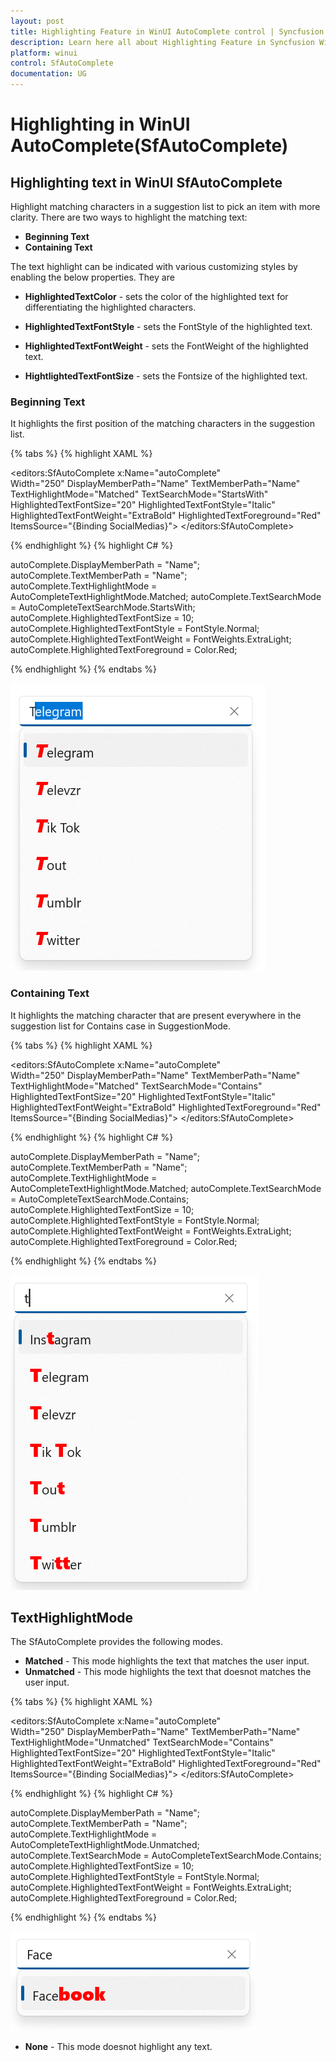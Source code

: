 ```yaml
---
layout: post
title: Highlighting Feature in WinUI AutoComplete control | Syncfusion
description: Learn here all about Highlighting Feature in Syncfusion WinUI AutoComplete control into WinUI application.
platform: winui
control: SfAutoComplete
documentation: UG
---
```


# Highlighting in WinUI AutoComplete(SfAutoComplete)

## Highlighting text in WinUI SfAutoComplete

Highlight matching characters in a suggestion list to pick an item with more clarity. There are two ways to highlight the matching text:

* **Beginning Text**
* **Containing Text**


The text highlight can be indicated with various customizing styles by enabling the below properties. They are

* **HighlightedTextColor** - sets the color of the highlighted text for differentiating the highlighted characters.

* **HighlightedTextFontStyle** - sets the FontStyle of the highlighted text.
        
* **HighlightedTextFontWeight** - sets the FontWeight of the highlighted text.

* **HightlightedTextFontSize** - sets the Fontsize of the highlighted text.




### **Beginning Text**
It highlights the first position of the matching characters in the suggestion list.

{% tabs %}
{% highlight XAML %}

<editors:SfAutoComplete                             x:Name="autoComplete"                                
                                Width="250"
                                DisplayMemberPath="Name"
                                TextMemberPath="Name"
                                TextHighlightMode="Matched"
                                TextSearchMode="StartsWith"
                                HighlightedTextFontSize="20"
                                HighlightedTextFontStyle="Italic"
                                HighlightedTextFontWeight="ExtraBold"
                                HighlightedTextForeground="Red"                                
                                ItemsSource="{Binding SocialMedias}">
        </editors:SfAutoComplete>



{% endhighlight %}
{% highlight C# %}

autoComplete.DisplayMemberPath = "Name";
autoComplete.TextMemberPath = "Name";
autoComplete.TextHighlightMode = AutoCompleteTextHighlightMode.Matched;
autoComplete.TextSearchMode = AutoCompleteTextSearchMode.StartsWith;
autoComplete.HighlightedTextFontSize = 10;
autoComplete.HighlightedTextFontStyle = FontStyle.Normal;
autoComplete.HighlightedTextFontWeight = FontWeights.ExtraLight;
autoComplete.HighlightedTextForeground = Color.Red;


{% endhighlight %}
{% endtabs %}


![WinUI AutoComplete text highlighting based on begging text](Highlighting_images/winui-autocomplete-textsearchmode-startswith.png)




### **Containing Text**
It highlights the matching character that are present everywhere in the suggestion list for Contains case in SuggestionMode.

{% tabs %}
{% highlight XAML %}


<editors:SfAutoComplete                             x:Name="autoComplete"                                
                                Width="250"
                                DisplayMemberPath="Name"
                                TextMemberPath="Name"
                                TextHighlightMode="Matched"
                                TextSearchMode="Contains"
                                HighlightedTextFontSize="20"
                                HighlightedTextFontStyle="Italic"
                                HighlightedTextFontWeight="ExtraBold"
                                HighlightedTextForeground="Red"                                
                                ItemsSource="{Binding SocialMedias}">
        </editors:SfAutoComplete>



{% endhighlight %}
{% highlight C# %}

autoComplete.DisplayMemberPath = "Name";
autoComplete.TextMemberPath = "Name";
autoComplete.TextHighlightMode = AutoCompleteTextHighlightMode.Matched;
autoComplete.TextSearchMode = AutoCompleteTextSearchMode.Contains;
autoComplete.HighlightedTextFontSize = 10;
autoComplete.HighlightedTextFontStyle = FontStyle.Normal;
autoComplete.HighlightedTextFontWeight = FontWeights.ExtraLight;
autoComplete.HighlightedTextForeground = Color.Red;



{% endhighlight %}
{% endtabs %}

![WinUI AutoComplete text highlighting based on containing text](Highlighting_images/winui-autocomplete-textsearchmode-contains.png)


## **TextHighlightMode** 
 The SfAutoComplete provides the following modes.

* **Matched** - This mode highlights the text that matches the user input.
* **Unmatched** - This mode highlights the text that doesnot matches the user input.

{% tabs %}
{% highlight XAML %}


<editors:SfAutoComplete                             x:Name="autoComplete"                                
                                Width="250"
                                DisplayMemberPath="Name"
                                TextMemberPath="Name"
                                TextHighlightMode="Unmatched"
                                TextSearchMode="Contains"
                                HighlightedTextFontSize="20"
                                HighlightedTextFontStyle="Italic"
                                HighlightedTextFontWeight="ExtraBold"
                                HighlightedTextForeground="Red"                                
                                ItemsSource="{Binding SocialMedias}">
        </editors:SfAutoComplete>



{% endhighlight %}
{% highlight C# %}

autoComplete.DisplayMemberPath = "Name";
autoComplete.TextMemberPath = "Name";
autoComplete.TextHighlightMode = AutoCompleteTextHighlightMode.Unmatched;
autoComplete.TextSearchMode = AutoCompleteTextSearchMode.Contains;
autoComplete.HighlightedTextFontSize = 10;
autoComplete.HighlightedTextFontStyle = FontStyle.Normal;
autoComplete.HighlightedTextFontWeight = FontWeights.ExtraLight;
autoComplete.HighlightedTextForeground = Color.Red;



{% endhighlight %}
{% endtabs %}

![WinUI AutoComplete text highlighting based on text highlight mode](Highlighting_images/winui-autocomplete-texthighlightmode-unmatched.png)


* **None** - This mode doesnot highlight any text.

